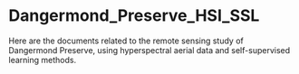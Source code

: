 # Dangermond_Preserve_HSI_SSL
Here are the documents related to the remote sensing study of Dangermond Preserve, using hyperspectral aerial data and self-supervised learning methods.








